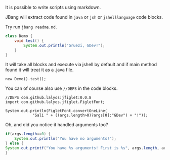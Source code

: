 It is possible to write scripts using markdown.

JBang will extract code found in `java` or `jsh` or `jshelllanguage` code blocks.

Try run `jbang readme.md`.

```java
class Demo {
	void test() {
		System.out.println("Gruezi, GDev!");
	}
}
```

It will take all blocks and execute via jshell by default and if main method found it will treat it as a .java file.

```jshelllanguage
new Demo().test();
```

You can of course also use `//DEPS` in the code blocks.

```jsh
//DEPS com.github.lalyos:jfiglet:0.0.8
import com.github.lalyos.jfiglet.FigletFont;

System.out.println(FigletFont.convertOneLine(
			"Sali " + ((args.length>0)?args[0]:"GDev") + "!"));
```

Oh, and did you notice it handled arguments too?

```java
if(args.length==0) {
	System.out.println("You have no arguments!");
} else {
System.out.printf("You have %s arguments! First is %s", args.length, args[0]);
}
```
